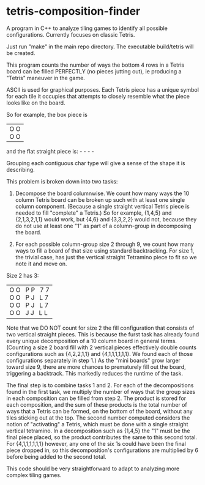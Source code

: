 tetris-composition-finder
=========================

A program in C++ to analyze tiling games to identify all possible configurations. Currently focuses on classic Tetris.

Just run "make" in the main repo directory. The executable build/tetris will be created.

This program counts the number of ways the bottom 4 rows in a Tetris board can be filled
PERFECTLY (no pieces jutting out), ie producing a "Tetris" maneuver in the game.

ASCII is used for graphical purposes. Each Tetris piece has a unique symbol for
each tile it occupies that attempts to closely resemble what the piece looks like on the board.

So for example, the box piece is

<table><tr><td>
O&nbsp;O<br/>
O&nbsp;O
</td><tr></table>

and the flat straight piece is:  - - - -
									
Grouping each contiguous char type will give a sense of the shape it is describing.

This problem is broken down into two tasks:

1) Decompose the board columnwise. We count how many ways the 10 column Tetris board can be broken up such with at least one single column component. (Because a single straight vertical Tetris piece  is needed to fill "complete" a Tetris.) So for example, {1,4,5} and {2,1,3,2,1,1} would work, but {4,6} and {3,3,2,2} would not, because they do not use at least one "1" as part of a column-group in decomposing the board.

2) For each possible column-group size 2 through 9, we count how many ways to fill a board of that size using standard backtracking. For size 1, the trivial case, has just the vertical straight Tetramino piece to fit so we note it and move on. 

Size 2 has 3:
<table>
<tr><td>O&nbsp;O&nbsp;&nbsp;&nbsp;P&nbsp;P&nbsp;&nbsp;&nbsp;7&nbsp;7<br/>
O&nbsp;O&nbsp;&nbsp;&nbsp;P&nbsp;J&nbsp;&nbsp;&nbsp;L&nbsp;7<br/>
O&nbsp;O&nbsp;&nbsp;&nbsp;P&nbsp;J&nbsp;&nbsp;&nbsp;L&nbsp;7<br/>
O&nbsp;O&nbsp;&nbsp;&nbsp;J&nbsp;J&nbsp;&nbsp;&nbsp;L&nbsp;L</td><tr>
</table>

Note that we DO NOT count for size 2 the fill configuration that consists of two vertical straight pieces. This is because the furst task has already found every unique decomposition of a 10 column board in general terms. (Counting a size 2 board fill with 2 vertical pieces effectively double counts configurations such as {4,2,2,1,1} and {4,1,1,1,1,1,1}. We found each of those configurations separately in step 1.) As the "mini boards" grow larger toward size 9, there are more chances to prematurely fill out the board, triggering a backtrack. This markedly reduces the runtime of the task.

The final step is to combine tasks 1 and 2. For each of the decompositions found in the first task, we multiply the number of ways that the group sizes in each composition can be filled from step 2. The product is stored for each composition, and the sum of these products is the total number of ways that a Tetris can be formed, on the bottom of the board, without any tiles sticking out at the top. The second number computed considers the notion of "activating" a Tetris, which must be done with a single straight vertical tetramino. In a decomposition such as {1,4,5} the "1" must be the final piece placed, so the product contributes the same to this second total. For {4,1,1,1,1,1,1} however, any one of the six 1s could have been the final piece dropped in, so this decomposition's configurations are multiplied by 6 before being added to the second total.

This code should be very straightforward to adapt to analyzing more complex tiling games.
